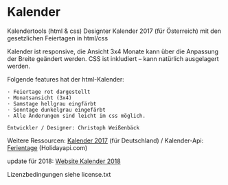 # Kalender
Kalendertools (html &amp; css)
Designter Kalender 2017 (für Österreich) mit den gesetzlichen Feiertagen in
html/css

Kalender ist responsive, die Ansicht 3x4 Monate kann über die Anpassung der
Breite geändert werden. CSS ist inkludiert – kann natürlich ausgelagert
werden.

Folgende features hat der html-Kalender:

    · Feiertage rot dargestellt
    · Monatsansicht (3x4)
    · Samstage hellgrau eingfärbt
    · Sonntage dunkelgrau eingefärbt
    · Alle Änderungen sind leicht im css möglich.

    Entwickler / Designer: Christoph Weißenbäck

Weitere Ressourcen: <a href="https://kalender2017.de/" rel="nofollow">Kalender 2017</a>
(für Deutschland)
 / Kalender-Api: <a href="http://holidayapi.com/" rel="nofollow">Ferientage</a>
(Holidayapi.com)

update für 2018: <a href="https://kalender-2018.de">Website Kalender 2018</a>

Lizenzbedingungen siehe license.txt
